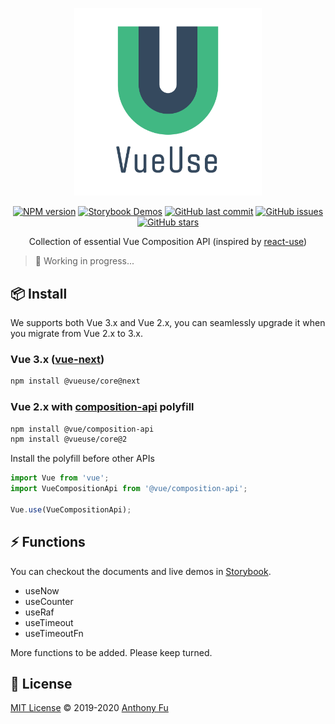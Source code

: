 <p align="center">
<img src="./screenshots/logo.png" alt="logo" width="300"/>
</p>

<p align="center">
<a href="https://www.npmjs.com/package/@vueuse/core" target="__blank"><img src="https://img.shields.io/npm/v/@vueuse/core?color=a1b858" alt="NPM version" /></a>
<a href="https://vueuse.netlify.com" target="__blank"><img src="https://img.shields.io/static/v1?label=storybook&message=demos&color=63ba83" alt="Storybook Demos" /></a>
<a href="https://github.com/antfu/vueuse" target="__blank"><img src="https://img.shields.io/github/last-commit/antfu/vueuse.svg?color=a38eed" alt="GitHub last commit" /></a>
<a href="https://github.com/antfu/vueuse/issues" target="__blank"><img src="https://img.shields.io/github/issues/antfu/vueuse.svg?color=c977be" alt="GitHub issues" /></a>
<a href="https://github.com/antfu/vueuse" target="__blank"><img alt="GitHub stars" src="https://img.shields.io/github/stars/antfu/vueuse?style=social"></a>
</p>

<p align="center">
Collection of essential Vue Composition API (inspired by <a href='https://github.com/streamich/react-use' target='__blank'>react-use</a>)
</p>

> 🚧 Working in progress...

## 📦 Install

We supports both Vue 3.x and Vue 2.x, you can seamlessly upgrade it when you migrate from Vue 2.x to 3.x.

### Vue 3.x ([vue-next](https://github.com/vuejs/vue-next))

```bash
npm install @vueuse/core@next
```

### Vue 2.x with [composition-api](https://github.com/vuejs/composition-api) polyfill


```bash
npm install @vue/composition-api
npm install @vueuse/core@2
```

Install the polyfill before other APIs

```js
import Vue from 'vue';
import VueCompositionApi from '@vue/composition-api';

Vue.use(VueCompositionApi);
```

## ⚡ Functions

You can checkout the documents and live demos in [Storybook](https://vueuse.netlify.com/).

- useNow
- useCounter
- useRaf
- useTimeout
- useTimeoutFn

More functions to be added. Please keep turned.

## 📄 License

[MIT License](https://github.com/antfu/vueuse/blob/master/LICENSE) © 2019-2020 [Anthony Fu](https://github.com/antfu)

